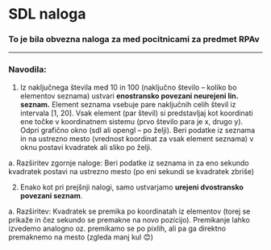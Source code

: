# SDL naloga
### To je bila obvezna naloga za med pocitnicami za predmet RPAv
---
### Navodila:

1.	Iz naključnega števila med 10 in 100 (naključno število – koliko bo elementov seznama) ustvari **enostransko povezani neurejeni lin. seznam.** Element seznama vsebuje pare naključnih celih števil iz intervala [1, 20]. Vsak element (par števil) si predstavljaj kot koordinati ene točke v koordinatnem sistemu (prvo število para je x, drugo y).
Odpri grafično okno (sdl ali opengl – po želji).
Beri podatke iz seznama in na ustrezno mesto (vrednost koordinat za vsak element seznama) v oknu postavi kvadratek ali sliko po želji.

a.	Razširitev zgornje naloge:
Beri podatke iz seznama in za eno sekundo kvadratek postavi na ustrezno mesto (po eni sekundi se kvadratek zbriše)


2.	Enako kot pri prejšnji nalogi, samo ustvarjamo **urejeni dvostransko povezani seznam**.

a.	Razširitev:
Kvadratek se premika po koordinatah iz elementov (torej se prikaže in čez sekundo se premakne na novo pozicijo). Premikanje lahko izvedemo analogno oz. premikamo se po pixlih, ali pa ga direktno premaknemo na mesto (zgleda manj kul 😊)

